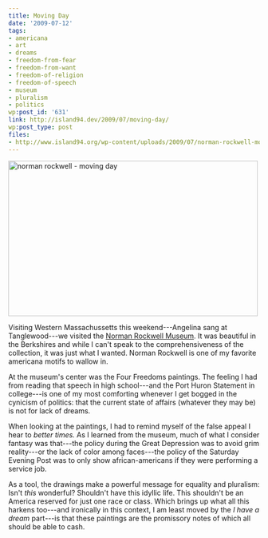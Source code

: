 ```yaml
---
title: Moving Day
date: '2009-07-12'
tags:
- americana
- art
- dreams
- freedom-from-fear
- freedom-from-want
- freedom-of-religion
- freedom-of-speech
- museum
- pluralism
- politics
wp:post_id: '631'
link: http://island94.dev/2009/07/moving-day/
wp:post_type: post
files:
- http://www.island94.org/wp-content/uploads/2009/07/norman-rockwell-moving-day-500x311.png
---
```


<img class="aligncenter size-medium wp-image-632" title="norman rockwell - moving day" src="http://www.island94.org/wp-content/uploads/2009/07/norman-rockwell-moving-day-500x311.png" alt="norman rockwell - moving day" width="500" height="311" />

Visiting Western Massachussetts this weekend---Angelina sang at Tanglewood---we visited the <a href="http://www.nrm.org/">Norman Rockwell Museum</a>. It was beautiful in the Berkshires and while I can't speak to the comprehensiveness of the collection, it was just what I wanted. Norman Rockwell is one of my favorite americana motifs to wallow in.

At the museum's center was the Four Freedoms paintings. The feeling I had from reading that speech in high school---and the Port Huron Statement in college---is one of my most comforting whenever I get bogged in the cynicism of politics: that the current state of affairs (whatever they may be) is not for lack of dreams.

When looking at the paintings, I had to remind myself of the false appeal I hear to <em>better times. </em>As I learned from the museum, much of what I consider fantasy was that---the policy during the Great Depression was to avoid grim reality---or the lack of color among faces---the policy of the Saturday Evening Post was to only show african-americans if they were performing a service job.

As a tool, the drawings make a powerful message for equality and pluralism: Isn't <em>this</em> wonderful? Shouldn't have this idyllic life. This shouldn't be an America reserved for just one race or class. Which brings up what all this harkens too---and ironically in this context, I am least moved by the <em>I have a dream </em>part<em>---</em>is that these paintings are the promissory notes of which all should be able to cash.
